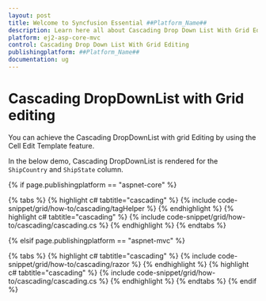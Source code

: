 ```yaml
---
layout: post
title: Welcome to Syncfusion Essential ##Platform_Name##
description: Learn here all about Cascading Drop Down List With Grid Editing of Syncfusion Essential ##Platform_Name## widgets based on HTML5 and jQuery.
platform: ej2-asp-core-mvc
control: Cascading Drop Down List With Grid Editing
publishingplatform: ##Platform_Name##
documentation: ug
---
```



# Cascading DropDownList with Grid editing

You can achieve the Cascading DropDownList with grid Editing by using the Cell Edit Template feature.

In the below demo, Cascading DropDownList is rendered for the `ShipCountry` and `ShipState` column.

{% if page.publishingplatform == "aspnet-core" %}

{% tabs %}
{% highlight c# tabtitle="cascading" %}
{% include code-snippet/grid/how-to/cascading/tagHelper %}
{% endhighlight %}
{% highlight c# tabtitle="cascading" %}
{% include code-snippet/grid/how-to/cascading/cascading.cs %}
{% endhighlight %}
{% endtabs %}

{% elsif page.publishingplatform == "aspnet-mvc" %}

{% tabs %}
{% highlight c# tabtitle="cascading" %}
{% include code-snippet/grid/how-to/cascading/razor %}
{% endhighlight %}
{% highlight c# tabtitle="cascading" %}
{% include code-snippet/grid/how-to/cascading/cascading.cs %}
{% endhighlight %}
{% endtabs %}
{% endif %}

